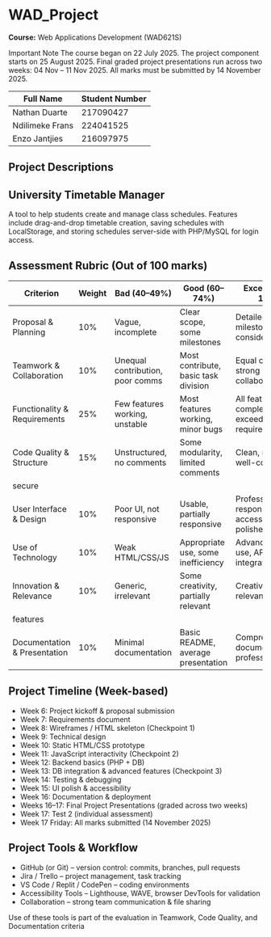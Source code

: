 # WAD_Project

**Course:** Web Applications Development (WAD621S)

Important Note
The course began on 22 July 2025. The project component starts on 25 August 2025. Final graded project presentations run across two weeks: 04 Nov – 11 Nov 2025. All marks must be submitted by 14 November 2025.

| Full Name | Student Number |
| --- | --- |
| Nathan Duarte | 217090427 |
| Ndilimeke Frans | 224041525 |
| Enzo Jantjies | 216097975 |

## Project Descriptions
## University Timetable Manager 

A tool to help students create and manage class schedules. Features include drag-and-drop timetable creation, saving schedules with LocalStorage, and storing schedules server-side with PHP/MySQL for login access.

## Assessment Rubric (Out of 100 marks)

| Criterion | Weight | Bad (40–49%) | Good (60–74%) | Excellent (85–100%) |
| --- | --- | --- | --- | --- |
| Proposal & Planning | 10% | Vague, incomplete | Clear scope, some milestones | Detailed scope, milestones, risks considered | 
| Teamwork & Collaboration | 10% | Unequal contribution, poor comms | Most contribute, basic task division | Equal contribution, strong collaboration |
| Functionality & Requirements | 25% | Few features working, unstable | Most features working, minor bugs | All features complete, stable, exceeds requirements |
| Code Quality & Structure | 15% | Unstructured, no comments | Some modularity, limited comments | Clean, modular, well-commented,
secure |
| User Interface & Design | 10% | Poor UI, not responsive | Usable, partially responsive | Professional, responsive, accessible, polished |
| Use of Technology | 10% | Weak HTML/CSS/JS | Appropriate use, some inefficiency | Advanced/creative use, APIs, DB integration |
| Innovation & Relevance | 10% |  Generic, irrelevant | Some creativity, partially relevant | Creative, locally relevant, unique
features |
| Documentation & Presentation | 10% | Minimal documentation | Basic README, average presentation | Comprehensive documentation, professional demo |

## Project Timeline (Week-based)
- Week 6: Project kickoff & proposal submission
- Week 7: Requirements document
- Week 8: Wireframes / HTML skeleton (Checkpoint 1)
- Week 9: Technical design
- Week 10: Static HTML/CSS prototype
- Week 11: JavaScript interactivity (Checkpoint 2)
- Week 12: Backend basics (PHP + DB)
- Week 13: DB integration & advanced features (Checkpoint 3)
- Week 14: Testing & debugging
- Week 15: UI polish & accessibility
- Week 16: Documentation & deployment
- Weeks 16–17: Final Project Presentations (graded across two weeks)
- Week 17: Test 2 (individual assessment)
- Week 17 Friday: All marks submitted (14 November 2025)

## Project Tools & Workflow
- GitHub (or Git) – version control: commits, branches, pull requests
- Jira / Trello – project management, task tracking
- VS Code / Replit / CodePen – coding environments
- Accessibility Tools – Lighthouse, WAVE, browser DevTools for validation
- Collaboration – strong team communication & file sharing

Use of these tools is part of the evaluation in Teamwork, Code Quality, and Documentation criteria
